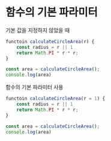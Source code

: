 # 함수의 기본 파라미터

기본 값을 지정하지 않았을 때 

```javascript
functoin calculateCircleArea(r) {
    const radius = r || 1
    return Math.PI * r * r;
}

const area = calculateCircleArea();
console.log(area)
```

함수의 기본 파라미터 사용

```javascript
functoin calculateCircleArea(r = 1) {
    const radius = r || 1
    return Math.PI * r * r;
}

const area = calculateCircleArea();
console.log(area)
```
